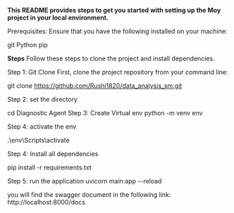 **This README provides steps to get you started with setting up the Moy project in your local environment.**

Prerequisites:
Ensure that you have the following installed on your machine:

git
Python
pip

**Steps**
Follow these steps to clone the project and install dependencies.

Step 1: Git Clone
First, clone the project repository from your command line:

git clone https://github.com/Rushi1820/data_analysis_sm.git

Step 2: set the directory

cd Diagnostic Agent
Step 3: Create Virtual env
python -m venv env         

Step 4: activate the env

.\env\Scripts\activate

Step 4: Install all dependencies

pip install -r requirements.txt

Step 5: run the application
uvicorn main:app --reload 

you will find the swagger document in the following link:
http://localhost:8000/docs


